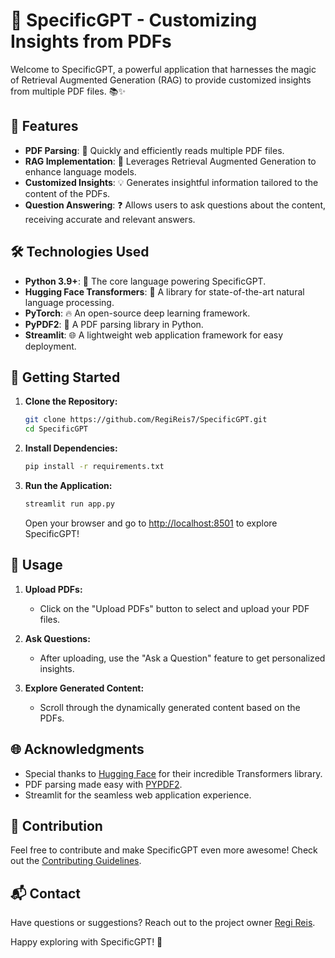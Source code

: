 # 🚀 SpecificGPT - Customizing Insights from PDFs

Welcome to SpecificGPT, a powerful application that harnesses the magic of Retrieval Augmented Generation (RAG) to provide customized insights from multiple PDF files. 📚✨

## 🌟 Features

- **PDF Parsing**: 📄 Quickly and efficiently reads multiple PDF files.
- **RAG Implementation**: 🧠 Leverages Retrieval Augmented Generation to enhance language models.
- **Customized Insights**: 💡 Generates insightful information tailored to the content of the PDFs.
- **Question Answering**: ❓ Allows users to ask questions about the content, receiving accurate and relevant answers.

## 🛠️ Technologies Used

- **Python 3.9+**: 🐍 The core language powering SpecificGPT.
- **Hugging Face Transformers**: 🤗 A library for state-of-the-art natural language processing.
- **PyTorch**: 🔥 An open-source deep learning framework.
- **PyPDF2**: 📰 A PDF parsing library in Python.
- **Streamlit**: 🌐 A lightweight web application framework for easy deployment.

## 📖 Getting Started

1. **Clone the Repository:**
   ```bash
   git clone https://github.com/RegiReis7/SpecificGPT.git
   cd SpecificGPT
   ```

2. **Install Dependencies:**
   ```bash
   pip install -r requirements.txt
   ```

3. **Run the Application:**
   ```bash
   streamlit run app.py
   ```

   Open your browser and go to [http://localhost:8501](http://localhost:8501) to explore SpecificGPT!

## 🤖 Usage

1. **Upload PDFs:**
   - Click on the "Upload PDFs" button to select and upload your PDF files.

2. **Ask Questions:**
   - After uploading, use the "Ask a Question" feature to get personalized insights.

3. **Explore Generated Content:**
   - Scroll through the dynamically generated content based on the PDFs.

## 🌐 Acknowledgments

- Special thanks to [Hugging Face](https://huggingface.co/) for their incredible Transformers library.
- PDF parsing made easy with [PYPDF2](https://pypdf2.readthedocs.io/en/3.0.0/#).
- Streamlit for the seamless web application experience.

## 🚧 Contribution

Feel free to contribute and make SpecificGPT even more awesome! Check out the [Contributing Guidelines](CONTRIBUTING.md).

## 📬 Contact

Have questions or suggestions? Reach out to the project owner [Regi Reis](https://github.com/RegiReis7).

Happy exploring with SpecificGPT! 🚀